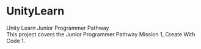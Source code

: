 # UnityLearn
Unity Learn Junior Programmer Pathway   
This project covers the Junior Programmer Pathway Mission 1, Create With Code 1.
